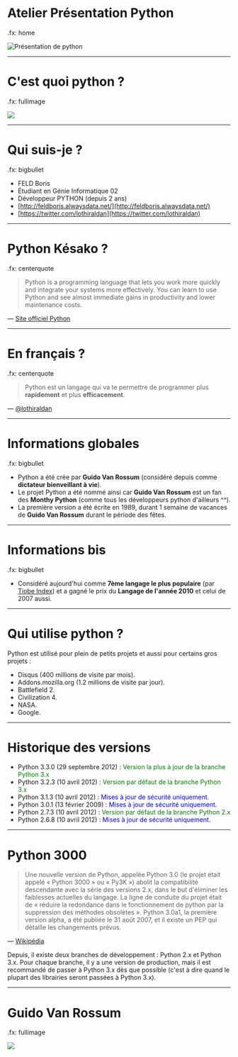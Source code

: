 # Atelier Présentation Python

.fx: home

![Présentation de python](images/python.png)

---

# C'est quoi python ?

.fx: fullimage

![](images/antigravity.png)

---

# Qui suis-je ?

.fx: bigbullet

* FELD Boris
* Étudiant en Génie Informatique 02
* Développeur PYTHON (depuis 2 ans)
* [http://feldboris.alwaysdata.net/](http://feldboris.alwaysdata.net/)
* [https://twitter.com/lothiraldan](https://twitter.com/lothiraldan)

---

# Python Késako ?

.fx: centerquote

> Python is a programming language that lets you work more quickly and integrate your systems more effectively. You can learn to use Python and see almost immediate gains in productivity and lower maintenance costs.

<p class="cite">— <a href="http://python.org/">Site officiel Python</a></p>

---

# En français ?

.fx: centerquote

> Python est un langage qui va te permettre de programmer plus **rapidement** et plus **efficacement**.

<p class="cite">— <a href="https://twitter.com/lothiraldan">@lothiraldan</a></p>

---

# Informations globales

.fx: bigbullet

* Python a été crée par **Guido Van Rossum** (considéré depuis comme **dictateur bienveillant à vie**).
* Le projet Python a été nommé ainsi car **Guido Van Rossum** est un fan des **Monthy Python** (comme tous les développeurs python d'ailleurs ^^).
* La première version a été écrite en 1989, durant 1 semaine de vacances de **Guido Van Rossum** durant le période des fêtes.

---

# Informations bis

.fx: bigbullet

* Considéré aujourd'hui comme **7ème langage le plus populaire** (par [Tiobe Index](http://www.tiobe.com/index.php/content/paperinfo/tpci/index.html)) et a gagné le prix du **Langage de l'année 2010** et celui de 2007 aussi.

---

# Qui utilise python ?

Python est utilisé pour plein de petits projets et aussi pour certains gros projets :

* Disqus (400 millions de visite par mois).
* Addons.mozilla.org (1.2 millions de visite par jour).
* Battlefield 2.
* Civilization 4.
* NASA.
* Google.

---

# Historique des versions

* Python 3.3.0 (29 septembre 2012) : <span style="color:green;">Version la plus à jour de la branche Python 3.x</span>
* Python 3.2.3 (10 avril 2012) : <span style="color:green;">Version par défaut de la branche Python 3.x</span>
* Python 3.1.3 (10 avril 2012) : <span style="color:blue;">Mises à jour de sécurité uniquement.</span>
* Python 3.0.1 (13 février 2009) : <span style="color:blue;">Mises à jour de sécurité uniquement.</span>
* Python 2.7.3 (10 avril 2012) : <span style="color:green;">Version par défaut de la branche Python 2.x</span>
* Python 2.6.8 (10 avril 2012) : <span style="color:blue;">Mises à jour de sécurité uniquement.</span>
---

# Python 3000

> Une nouvelle version de Python, appelée Python 3.0 (le projet était appelé « Python 3000 » ou « Py3K ») abolit la compatibilité descendante avec la série des versions 2.x, dans le but d'éliminer les faiblesses actuelles du langage. La ligne de conduite du projet était de « réduire la redondance dans le fonctionnement de python par la suppression des méthodes obsolètes ». Python 3.0a1, la première version alpha, a été publiée le 31 août 2007, et il existe un PEP qui détaille les changements prévus.

<p class="cite">— <a href="http://fr.wikipedia.org/wiki/Python_(langage)#Python_3000">Wikipédia</a></p>

Depuis, il existe deux branches de développement : Python 2.x et Python 3.x. Pour chaque branche, il y a une version de production, mais il est recommandé de passer à Python 3.x dès que possible (c'est à dire quand le plupart des librairies seront passées à Python 3.x).

---

# Guido Van Rossum

.fx: fullimage

![](images/guido.jpg)
